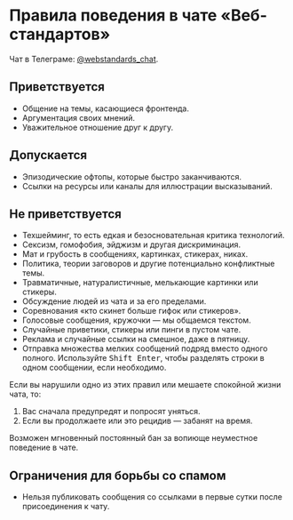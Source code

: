 # Правила поведения в чате «Веб-стандартов»

Чат в Телеграме: [@webstandards_chat](https://t.me/webstandards_chat).

## Приветствуется

- Общение на темы, касающиеся фронтенда.
- Аргументация своих мнений.
- Уважительное отношение друг к другу.

## Допускается

- Эпизодические офтопы, которые быстро заканчиваются.
- Ссылки на ресурсы или каналы для иллюстрации высказываний.

## Не приветствуется

- Техшейминг, то есть едкая и безосновательная критика технологий.
- Сексизм, гомофобия, эйджизм и другая дискриминация.
- Мат и грубость в сообщениях, картинках, стикерах, никах.
- Политика, теории заговоров и другие потенциально конфликтные темы.
- Травматичные, натуралистичные, мелькающие картинки или стикеры.
- Обсуждение людей из чата и за его пределами.
- Соревнования «кто скинет больше гифок или стикеров».
- Голосовые сообщения, кружочки — мы общаемся текстом.
- Случайные приветики, стикеры или пинги в пустом чате.
- Реклама и случайные ссылки на смешное, даже в пятницу.
- Отправка множества мелких сообщений подряд вместо одного полного. Используйте <kbd>Shift Enter</kbd>, чтобы разделять строки в одном сообщении, если необходимо.

Если вы нарушили одно из этих правил или мешаете спокойной жизни чата, то:

1. Вас сначала предупредят и попросят уняться.
2. Если вы продолжаете или это рецидив — забанят на время.

Возможен мгновенный постоянный бан за вопиюще неуместное поведение в чате.

## Ограничения для борьбы со спамом

- Нельзя публиковать сообщения со ссылками в первые сутки после присоединения к чату.
